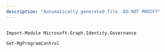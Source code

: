 ```yaml
---
description: "Automatically generated file. DO NOT MODIFY"
---
```


```powershellv1

Import-Module Microsoft.Graph.Identity.Governance

Get-MgProgramControl

```